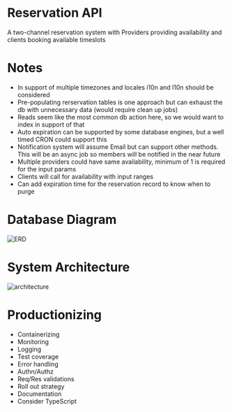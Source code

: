 # Reservation API

A two-channel reservation system with Providers providing availability and clients booking available timeslots

# Notes

- In support of multiple timezones and locales i10n and l10n should be considered
- Pre-populating rerservation tables is one approach but can exhaust the db with unnecessary data (would require clean up jobs)
- Reads seem like the most common db action here, so we would want to index in support of that
- Auto expiration can be supported by some database engines, but a well timed CRON could support this
- Notification system will assume Email but can support other methods. This will be an async job so members will be notified in the near future
- Multiple providers could have same availability, minimum of 1 is required for the input params
- Clients will call for availability with input ranges
- Can add expiration time for the reservation record to know when to purge

# Database Diagram

![ERD](https://i.imgur.com/kQoEdok.png)

# System Architecture

![architecture](https://i.imgur.com/H4OG7uc.png)

# Productionizing

- Containerizing
- Monitoring
- Logging
- Test coverage
- Error handling
- Authn/Authz
- Req/Res validations
- Roll out strategy
- Documentation
- Consider TypeScript
